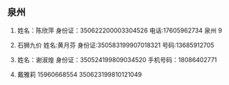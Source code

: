 ## 泉州

1. 姓名：陈欣萍
   身份证：350622200003304526
   电话:17605962734
   泉州 9

2. 石狮九价
   姓名:黄月芬
   身份证:350583199907018321
   号码:13685912705

3. 姓名：谢淑煌
   身份证：350524199809034520
   手机号码：18086402771

4. 戴雅莉
   15960668554
   350623199810121049
